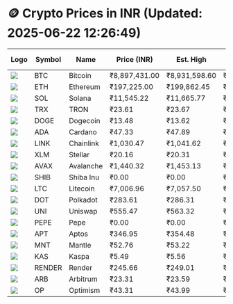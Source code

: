 # 🪙 Crypto Prices in INR (Updated: 2025-06-22 12:26:49)

| Logo | Symbol | Name       | Price (INR) | Est. High | Est. Low | Gross Profit | Fees | Net Profit | ROI % |
|------|--------|------------|-------------|-----------|----------|---------------|------|-------------|--------|
| ![](https://coin-images.coingecko.com/coins/images/1/large/bitcoin.png?1696501400) | BTC    | Bitcoin    | ₹8,897,431.00 | ₹8,931,598.60 | ₹8,863,263.40 | ₹770.99 | ₹200.00 | ₹570.99 | 0.57% |
| ![](https://coin-images.coingecko.com/coins/images/279/large/ethereum.png?1696501628) | ETH    | Ethereum   | ₹197,225.00 | ₹199,862.45 | ₹194,587.55 | ₹2,710.81 | ₹200.00 | ₹2,510.81 | 2.51% |
| ![](https://coin-images.coingecko.com/coins/images/4128/large/solana.png?1718769756) | SOL    | Solana     | ₹11,545.22 | ₹11,665.77 | ₹11,424.67 | ₹2,110.33 | ₹200.00 | ₹1,910.33 | 1.91% |
| ![](https://coin-images.coingecko.com/coins/images/1094/large/tron-logo.png?1696502193) | TRX    | TRON       | ₹23.61 | ₹23.67 | ₹23.55 | ₹535.10 | ₹200.00 | ₹335.10 | 0.34% |
| ![](https://coin-images.coingecko.com/coins/images/5/large/dogecoin.png?1696501409) | DOGE   | Dogecoin   | ₹13.48 | ₹13.62 | ₹13.34 | ₹2,045.94 | ₹200.00 | ₹1,845.94 | 1.85% |
| ![](https://coin-images.coingecko.com/coins/images/975/large/cardano.png?1696502090) | ADA    | Cardano    | ₹47.33 | ₹47.89 | ₹46.77 | ₹2,399.02 | ₹200.00 | ₹2,199.02 | 2.20% |
| ![](https://coin-images.coingecko.com/coins/images/877/large/chainlink-new-logo.png?1696502009) | LINK   | Chainlink  | ₹1,030.47 | ₹1,041.62 | ₹1,019.33 | ₹2,186.74 | ₹200.00 | ₹1,986.74 | 1.99% |
| ![](https://coin-images.coingecko.com/coins/images/100/large/fmpFRHHQ_400x400.jpg?1735231350) | XLM    | Stellar    | ₹20.16 | ₹20.31 | ₹20.01 | ₹1,499.25 | ₹200.00 | ₹1,299.25 | 1.30% |
| ![](https://coin-images.coingecko.com/coins/images/12559/large/Avalanche_Circle_RedWhite_Trans.png?1696512369) | AVAX   | Avalanche  | ₹1,440.32 | ₹1,453.13 | ₹1,427.51 | ₹1,794.95 | ₹200.00 | ₹1,594.95 | 1.59% |
| ![](https://coin-images.coingecko.com/coins/images/11939/large/shiba.png?1696511800) | SHIB   | Shiba Inu  | ₹0.00 | ₹0.00 | ₹0.00 | ₹1,856.11 | ₹200.00 | ₹1,656.11 | 1.66% |
| ![](https://coin-images.coingecko.com/coins/images/2/large/litecoin.png?1696501400) | LTC    | Litecoin   | ₹7,006.96 | ₹7,057.50 | ₹6,956.42 | ₹1,453.12 | ₹200.00 | ₹1,253.12 | 1.25% |
| ![](https://coin-images.coingecko.com/coins/images/12171/large/polkadot.png?1696512008) | DOT    | Polkadot   | ₹283.61 | ₹286.31 | ₹280.91 | ₹1,924.48 | ₹200.00 | ₹1,724.48 | 1.72% |
| ![](https://coin-images.coingecko.com/coins/images/12504/large/uniswap-logo.png?1720676669) | UNI    | Uniswap    | ₹555.47 | ₹563.32 | ₹547.62 | ₹2,867.32 | ₹200.00 | ₹2,667.32 | 2.67% |
| ![](https://coin-images.coingecko.com/coins/images/29850/large/pepe-token.jpeg?1696528776) | PEPE   | Pepe       | ₹0.00 | ₹0.00 | ₹0.00 | ₹3,315.79 | ₹200.00 | ₹3,115.79 | 3.12% |
| ![](https://coin-images.coingecko.com/coins/images/26455/large/aptos_round.png?1696525528) | APT    | Aptos      | ₹346.95 | ₹354.48 | ₹339.42 | ₹4,439.69 | ₹200.00 | ₹4,239.69 | 4.24% |
| ![](https://coin-images.coingecko.com/coins/images/30980/large/Mantle-Logo-mark.png?1739213200) | MNT    | Mantle     | ₹52.76 | ₹53.22 | ₹52.30 | ₹1,766.80 | ₹200.00 | ₹1,566.80 | 1.57% |
| ![](https://coin-images.coingecko.com/coins/images/25751/large/kaspa-icon-exchanges.png?1696524837) | KAS    | Kaspa      | ₹5.49 | ₹5.56 | ₹5.42 | ₹2,433.63 | ₹200.00 | ₹2,233.63 | 2.23% |
| ![](https://coin-images.coingecko.com/coins/images/11636/large/rndr.png?1696511529) | RENDER | Render     | ₹245.66 | ₹249.01 | ₹242.31 | ₹2,763.38 | ₹200.00 | ₹2,563.38 | 2.56% |
| ![](https://coin-images.coingecko.com/coins/images/16547/large/arb.jpg?1721358242) | ARB    | Arbitrum   | ₹23.31 | ₹23.59 | ₹23.03 | ₹2,449.19 | ₹200.00 | ₹2,249.19 | 2.25% |
| ![](https://coin-images.coingecko.com/coins/images/25244/large/Optimism.png?1696524385) | OP     | Optimism   | ₹43.31 | ₹43.99 | ₹42.63 | ₹3,180.71 | ₹200.00 | ₹2,980.71 | 2.98% |
